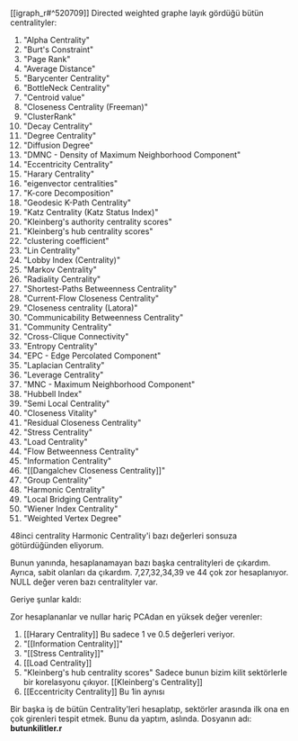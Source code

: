 [[igraph_r#^520709]]
Directed weighted graphe layık gördüğü bütün centralityler:
1. "Alpha Centrality"
2. "Burt's Constraint"                               
3. "Page Rank"
4. "Average Distance"                                
5. "Barycenter Centrality"
6. "BottleNeck Centrality"
7. "Centroid value"
8. "Closeness Centrality (Freeman)"
9. "ClusterRank"
10. "Decay Centrality"                                
11. "Degree Centrality"
12. "Diffusion Degree"                                
13. "DMNC - Density of Maximum Neighborhood Component"
14. "Eccentricity Centrality"                         
15. "Harary Centrality"
16. "eigenvector centralities"                
17. "K-core Decomposition"
18. "Geodesic K-Path Centrality"
19. "Katz Centrality (Katz Status Index)"
20. "Kleinberg's authority centrality scores"         
21. "Kleinberg's hub centrality scores"
22. "clustering coefficient"                          
23. "Lin Centrality"
24. "Lobby Index (Centrality)"                        
25. "Markov Centrality"
26. "Radiality Centrality"                            
27. "Shortest-Paths Betweenness Centrality"
28. "Current-Flow Closeness Centrality"               
29. "Closeness centrality (Latora)"
30. "Communicability Betweenness Centrality"          
31. "Community Centrality"
32. "Cross-Clique Connectivity"                       
33. "Entropy Centrality"
34. "EPC - Edge Percolated Component"                 
35. "Laplacian Centrality"
36. "Leverage Centrality"                             
37. "MNC - Maximum Neighborhood Component"
38. "Hubbell Index"                                   
39. "Semi Local Centrality"
40. "Closeness Vitality"                              
41. "Residual Closeness Centrality"
42. "Stress Centrality"                               
43. "Load Centrality"
44. "Flow Betweenness Centrality"                     
45. "Information Centrality"
46. "[[Dangalchev Closeness Centrality]]"                 
47. "Group Centrality"
48. "Harmonic Centrality"                             
49. "Local Bridging Centrality"
50. "Wiener Index Centrality"                         
51. "Weighted Vertex Degree"

48inci centrality Harmonic Centrality'i bazı değerleri sonsuza götürdüğünden eliyorum.

Bunun yanında, hesaplanamayan bazı başka centralityleri de çıkardım. 
Ayrıca, sabit olanları da çıkardım.
7,27,32,34,39 ve 44 çok zor hesaplanıyor.
NULL değer veren bazı centralityler var.

Geriye şunlar kaldı:

Zor hesaplananlar ve nullar hariç PCAdan en yüksek değer verenler:
1. [[Harary Centrality]] Bu sadece 1 ve 0.5 değerleri veriyor.
2. "[[Information Centrality]]"
3. "[[Stress Centrality]]"
4. [[Load Centrality]]
5. "Kleinberg's hub centrality scores" Sadece bunun bizim kilit sektörlerle bir korelasyonu çıkıyor.
[[Kleinberg's Centrality]]
7. [[Eccentricity Centrality]] Bu 1in aynısı

Bir başka iş de bütün Centrality'leri hesaplatıp, sektörler arasında ilk ona en çok girenleri tespit etmek. Bunu da yaptım, aslında. Dosyanın adı: **butunkilitler.r**